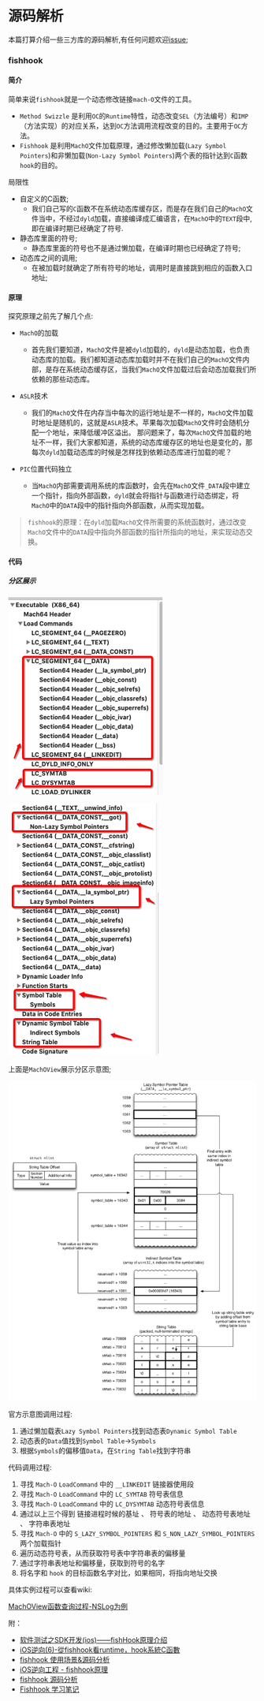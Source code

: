 # 源码解析
本篇打算介绍一些三方库的源码解析,有任何问题欢迎[issue](https://github.com/binzi56/iOSSmallKnowledgePool/issues);

### fishhook
#### 简介
简单来说`fishhook`就是一个动态修改链接`mach-O`文件的工具。
* `Method Swizzle` 是利用`OC`的`Runtime`特性，动态改变`SEL`（方法编号）和`IMP`（方法实现）的对应关系，达到`OC`方法调用流程改变的目的。主要用于`OC`方法。
* `Fishhook` 是利用`MachO`文件加载原理，通过修改懒加载(`Lazy Symbol Pointers`)和非懒加载(`Non-Lazy Symbol Pointers`)两个表的指针达到`C`函数`hook`的目的。

局限性
* 自定义的C函数;
   * 我们自己写的`C`函数不在系统动态库缓存区，而是存在我们自己的`MachO`文件当中，不经过`dyld`加载，直接编译成汇编语言，在`MachO`中的`TEXT`段中, 即在编译时期已经确定了符号.
* 静态库里面的符号;
   * 静态库里面的符号也不是通过懒加载，在编译时期也已经确定了符号;
* 动态库之间的调用;
   * 在被加载时就确定了所有符号的地址，调用时是直接跳到相应的函数入口地址;

#### 原理
探究原理之前先了解几个点:
* `MachO`的加载
   * 首先我们要知道，`MachO`文件是被`dyld`加载的，`dyld`是动态加载，也负责动态库的加载。我们都知道动态库加载时并不在我们自己的`MachO`文件内部，是存在系统动态缓存区，当我们`MachO`文件加载过后会动态加载我们所依赖的那些动态库。
* `ASLR`技术
   * 我们的`MachO`文件在内存当中每次的运行地址是不一样的，`MachO`文件加载时地址是随机的，这就是`ASLR`技术。苹果每次加载`MachO`文件时会随机分配一个地址，来降低缓冲区溢出。
那问题来了，每次`MachO`文件加载的地址不一样，我们大家都知道，系统的动态库缓存区的地址也是变化的，那每次`dyld`加载动态库的时候是怎样找到依赖动态库进行加载的呢？

* `PIC`位置代码独立
   * 当`MachO`内部需要调用系统的库函数时，会先在`MachO`文件`_DATA`段中建立一个指针，指向外部函数，`dyld`就会将指针与函数进行动态绑定，将`MachO`中的`DATA`段中的指针指向外部函数，从而实现加载。

> `fishhook`的原理：在`dyld`加载`MachO`文件所需要的系统函数时，通过改变`MachO`文件中的`DATA`段中指向外部函数的指针所指向的地址，来实现动态交换。


#### 代码
##### 分区展示
![](./resources/fishhook1.png)

![](./resources/fishhook2.png)

上面是`MachOView`展示分区示意图;

![官方调用原理](./resources/fishhook调用原理.png)

官方示意图调用过程:
1. 通过懒加载表`Lazy Symbol Pointers`找到动态表`Dynamic Symbol Table`
2. 动态表的`Data`值找到`Symbol Table`->`Symbols`
3. 根据`Symbols`的偏移值`Data`，在`String Table`找到字符串

代码调用过程:
1. 寻找 `Mach-O` `LoadCommand` 中的 `__LINKEDIT` 链接器使用段
2. 寻找 `Mach-O` `LoadCommand` 中的 `LC_SYMTAB` 符号表信息
3. 寻找 `Mach-O` `LoadCommand` 中的 `LC_DYSYMTAB` 动态符号表信息
4. 通过以上三个得到 链接进程时候的基址 、 符号表的地址 、 动态符号表地址 、 字符串表地址
5. 寻找 `Mach-O` 中的 `S_LAZY_SYMBOL_POINTERS` 和 `S_NON_LAZY_SYMBOL_POINTERS` 两个加载指针
6. 遍历动态符号表，从而获取符号表中字符串表的偏移量
7. 通过字符串表地址和偏移量，获取到符号的名字
8. 将名字和 `hook` 的目标函数名字对比，如果相同，将指向地址交换

具体实例过程可以查看wiki:

[MachOView函数查询过程-NSLog为例](https://github.com/binzi56/iOSSmallKnowledgePool/wiki/MachOView%E5%87%BD%E6%95%B0%E6%9F%A5%E8%AF%A2%E8%BF%87%E7%A8%8B-NSLog%E4%B8%BA%E4%BE%8B)

附：
* [软件测试之SDK开发(ios)——fishHook原理介绍](https://blog.csdn.net/lfdanding/article/details/102925530)
* [iOS逆向(6)-從fishhook看runtime，hook系統C函數](https://cloud.tencent.com/developer/article/1445924)
* [fishhook 使用场景&源码分析](https://mp.weixin.qq.com/s/EhsO4Kn07vJ4ySK3PogLgw)
* [iOS逆向工程 - fishhook原理](https://www.jianshu.com/p/4d86de908721)
* [fishhook 源码分析](https://www.jianshu.com/p/065f41c76234)
* [Fishhook 学习笔记](https://www.jianshu.com/p/6514b0a9d7c4)

